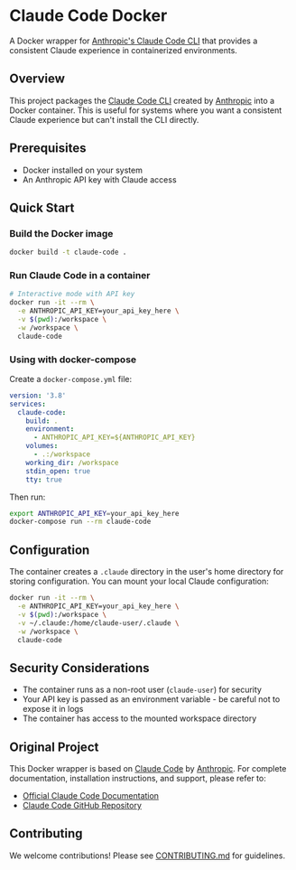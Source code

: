 # Claude Code Docker

A Docker wrapper for [Anthropic's Claude Code CLI](https://docs.anthropic.com/en/docs/claude-code) that provides a consistent Claude experience in containerized environments.

## Overview

This project packages the [Claude Code CLI](https://github.com/anthropics/claude-code) created by [Anthropic](https://www.anthropic.com/) into a Docker container. This is useful for systems where you want a consistent Claude experience but can't install the CLI directly.

## Prerequisites

- Docker installed on your system
- An Anthropic API key with Claude access

## Quick Start

### Build the Docker image

```bash
docker build -t claude-code .
```

### Run Claude Code in a container

```bash
# Interactive mode with API key
docker run -it --rm \
  -e ANTHROPIC_API_KEY=your_api_key_here \
  -v $(pwd):/workspace \
  -w /workspace \
  claude-code
```

### Using with docker-compose

Create a `docker-compose.yml` file:

```yaml
version: '3.8'
services:
  claude-code:
    build: .
    environment:
      - ANTHROPIC_API_KEY=${ANTHROPIC_API_KEY}
    volumes:
      - .:/workspace
    working_dir: /workspace
    stdin_open: true
    tty: true
```

Then run:

```bash
export ANTHROPIC_API_KEY=your_api_key_here
docker-compose run --rm claude-code
```

## Configuration

The container creates a `.claude` directory in the user's home directory for storing configuration. You can mount your local Claude configuration:

```bash
docker run -it --rm \
  -e ANTHROPIC_API_KEY=your_api_key_here \
  -v $(pwd):/workspace \
  -v ~/.claude:/home/claude-user/.claude \
  -w /workspace \
  claude-code
```

## Security Considerations

- The container runs as a non-root user (`claude-user`) for security
- Your API key is passed as an environment variable - be careful not to expose it in logs
- The container has access to the mounted workspace directory

## Original Project

This Docker wrapper is based on [Claude Code](https://docs.anthropic.com/en/docs/claude-code) by [Anthropic](https://www.anthropic.com/). For complete documentation, installation instructions, and support, please refer to:

- [Official Claude Code Documentation](https://docs.anthropic.com/en/docs/claude-code)
- [Claude Code GitHub Repository](https://github.com/anthropics/claude-code)

## Contributing

We welcome contributions! Please see [CONTRIBUTING.md](CONTRIBUTING.md) for guidelines.
